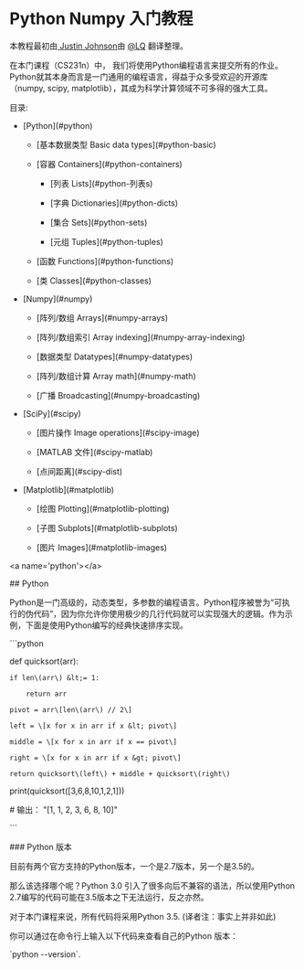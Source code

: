 # Python Numpy 入门教程

本教程最初由[ Justin Johnson](http://cs.stanford.edu/people/jcjohns/)由 [@LQ](https://github.com/liuqidev) 翻译整理。

在本门课程（CS231n）中， 我们将使用Python编程语言来提交所有的作业。Python就其本身而言是一门通用的编程语言，得益于众多受欢迎的开源库（numpy, scipy, matplotlib），其成为科学计算领域不可多得的强大工具。

目录:

* \[Python\]\(\#python\)

  * \[基本数据类型 Basic data types\]\(\#python-basic\)

  * \[容器 Containers\]\(\#python-containers\)

    * \[列表 Lists\]\(\#python-列表s\)

    * \[字典 Dictionaries\]\(\#python-dicts\)

    * \[集合 Sets\]\(\#python-sets\)

    * \[元组 Tuples\]\(\#python-tuples\)

  * \[函数 Functions\]\(\#python-functions\)

  * \[类 Classes\]\(\#python-classes\)

* \[Numpy\]\(\#numpy\)

  * \[阵列/数组 Arrays\]\(\#numpy-arrays\)

  * \[阵列/数组索引 Array indexing\]\(\#numpy-array-indexing\)

  * \[数据类型 Datatypes\]\(\#numpy-datatypes\)

  * \[阵列/数组计算 Array math\]\(\#numpy-math\)

  * \[广播 Broadcasting\]\(\#numpy-broadcasting\)

* \[SciPy\]\(\#scipy\)

  * \[图片操作 Image operations\]\(\#scipy-image\)

  * \[MATLAB 文件\]\(\#scipy-matlab\)

  * \[点间距离\]\(\#scipy-dist\)

* \[Matplotlib\]\(\#matplotlib\)

  * \[绘图 Plotting\]\(\#matplotlib-plotting\)

  * \[子图 Subplots\]\(\#matplotlib-subplots\)

  * \[图片 Images\]\(\#matplotlib-images\)

&lt;a name='python'&gt;&lt;/a&gt;

\#\# Python

Python是一门高级的，动态类型，多参数的编程语言。Python程序被誉为“可执行的伪代码”，因为你允许你使用极少的几行代码就可以实现强大的逻辑。作为示例，下面是使用Python编写的经典快速排序实现。

\`\`\`python

def quicksort\(arr\):

```
if len\(arr\) &lt;= 1:

    return arr

pivot = arr\[len\(arr\) // 2\]

left = \[x for x in arr if x &lt; pivot\]

middle = \[x for x in arr if x == pivot\]

right = \[x for x in arr if x &gt; pivot\]

return quicksort\(left\) + middle + quicksort\(right\)
```

print\(quicksort\(\[3,6,8,10,1,2,1\]\)\)

\# 输出： "\[1, 1, 2, 3, 6, 8, 10\]"

\`\`\`

\#\#\# Python 版本

目前有两个官方支持的Python版本，一个是2.7版本，另一个是3.5的。

那么该选择哪个呢？Python 3.0 引入了很多向后不兼容的语法，所以使用Python 2.7编写的代码可能在3.5版本之下无法运行，反之亦然。

对于本门课程来说，所有代码将采用Python 3.5. \(译者注：事实上并非如此\)

你可以通过在命令行上输入以下代码来查看自己的Python 版本：

\`python --version\`.


